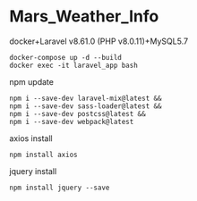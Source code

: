 # Mars_Weather_Info

docker+Laravel v8.61.0 (PHP v8.0.11)+MySQL5.7

```
docker-compose up -d --build
docker exec -it laravel_app bash
```

npm update

```
npm i --save-dev laravel-mix@latest && 
npm i --save-dev sass-loader@latest && 
npm i --save-dev postcss@latest && 
npm i --save-dev webpack@latest
```

axios install
```
npm install axios
```

jquery install

```
npm install jquery --save
```
